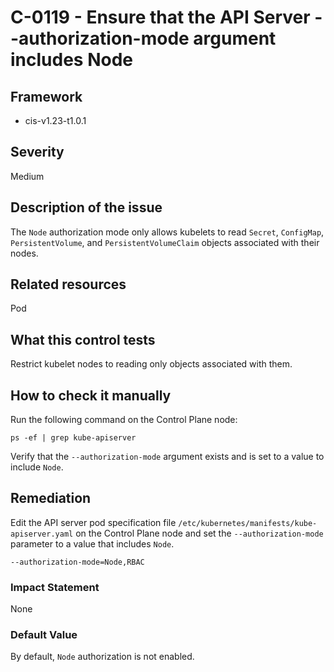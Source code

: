# C-0119 - Ensure that the API Server --authorization-mode argument includes Node

## Framework
* cis-v1.23-t1.0.1
 
## Severity
Medium

## Description of the issue
The `Node` authorization mode only allows kubelets to read `Secret`, `ConfigMap`, `PersistentVolume`, and `PersistentVolumeClaim` objects associated with their nodes.
 
## Related resources
Pod
 
## What this control tests 
Restrict kubelet nodes to reading only objects associated with them.
 
## How to check it manually 
Run the following command on the Control Plane node:

 
```
ps -ef | grep kube-apiserver

```
 Verify that the `--authorization-mode` argument exists and is set to a value to include `Node`.
 
## Remediation
Edit the API server pod specification file `/etc/kubernetes/manifests/kube-apiserver.yaml` on the Control Plane node and set the `--authorization-mode` parameter to a value that includes `Node`.

 
```
--authorization-mode=Node,RBAC

```
 
### Impact Statement
None
 
### Default Value
By default, `Node` authorization is not enabled.
 
